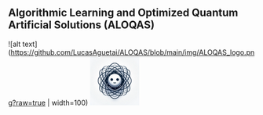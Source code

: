 ## Algorithmic Learning and Optimized Quantum Artificial Solutions (ALOQAS)

![alt text](https://github.com/LucasAguetai/ALOQAS/blob/main/img/ALOQAS_logo.png?raw=true | width=100)
<img src='https://github.com/LucasAguetai/ALOQAS/blob/main/img/ALOQAS_logo.png' width='100'>
